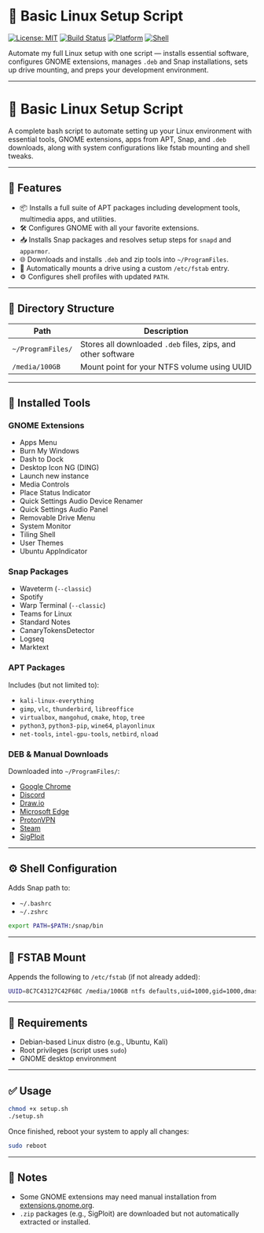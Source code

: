 # 🐧 Basic Linux Setup Script

[![License: MIT](https://img.shields.io/badge/License-MIT-yellow.svg)](https://opensource.org/licenses/MIT)
[![Build Status](https://img.shields.io/badge/status-stable-brightgreen)]()
[![Platform](https://img.shields.io/badge/platform-linux-blue)]()
[![Shell](https://img.shields.io/badge/shell-bash-lightgrey)]()

Automate my full Linux setup with one script — installs essential software, configures GNOME extensions, manages `.deb` and Snap installations, sets up drive mounting, and preps your development environment.

---

# 🐧 Basic Linux Setup Script

A complete bash script to automate setting up your Linux environment with essential tools, GNOME extensions, apps from APT, Snap, and `.deb` downloads, along with system configurations like fstab mounting and shell tweaks.

---

## 🚀 Features

* 📦 Installs a full suite of APT packages including development tools, multimedia apps, and utilities.
* 🛠 Configures GNOME with all your favorite extensions.
* 📥 Installs Snap packages and resolves setup steps for `snapd` and `apparmor`.
* 🌐 Downloads and installs `.deb` and zip tools into `~/ProgramFiles`.
* 📂 Automatically mounts a drive using a custom `/etc/fstab` entry.
* ⚙️ Configures shell profiles with updated `PATH`.

---

## 📁 Directory Structure

| Path              | Description                                                  |
| ----------------- | ------------------------------------------------------------ |
| `~/ProgramFiles/` | Stores all downloaded `.deb` files, zips, and other software |
| `/media/100GB`    | Mount point for your NTFS volume using UUID                  |

---

## 🧰 Installed Tools

### GNOME Extensions

* Apps Menu
* Burn My Windows
* Dash to Dock
* Desktop Icon NG (DING)
* Launch new instance
* Media Controls
* Place Status Indicator
* Quick Settings Audio Device Renamer
* Quick Settings Audio Panel
* Removable Drive Menu
* System Monitor
* Tiling Shell
* User Themes
* Ubuntu AppIndicator

### Snap Packages

* Waveterm (`--classic`)
* Spotify
* Warp Terminal (`--classic`)
* Teams for Linux
* Standard Notes
* CanaryTokensDetector
* Logseq
* Marktext

### APT Packages

Includes (but not limited to):

* `kali-linux-everything`
* `gimp`, `vlc`, `thunderbird`, `libreoffice`
* `virtualbox`, `mangohud`, `cmake`, `htop`, `tree`
* `python3`, `python3-pip`, `wine64`, `playonlinux`
* `net-tools`, `intel-gpu-tools`, `netbird`, `nload`

### DEB & Manual Downloads

Downloaded into `~/ProgramFiles/`:

* [Google Chrome](https://dl.google.com/linux/direct/google-chrome-stable_current_amd64.deb)
* [Discord](https://discord.com/api/download?platform=linux&format=deb)
* [Draw.io](https://github.com/jgraph/drawio-desktop/releases)
* [Microsoft Edge](https://packages.microsoft.com/)
* [ProtonVPN](https://repo.protonvpn.com/)
* [Steam](https://store.steampowered.com/about/)
* [SigPloit](https://github.com/Coalfire-Research/SigPloit)

---

## ⚙️ Shell Configuration

Adds Snap path to:

* `~/.bashrc`
* `~/.zshrc`

```bash
export PATH=$PATH:/snap/bin
```

---

## 📂 FSTAB Mount

Appends the following to `/etc/fstab` (if not already added):

```bash
UUID=8C7C43127C42F68C /media/100GB ntfs defaults,uid=1000,gid=1000,dmask=022,fmask=133 0 0
```

---

## 🧪 Requirements

* Debian-based Linux distro (e.g., Ubuntu, Kali)
* Root privileges (script uses `sudo`)
* GNOME desktop environment

---

## ✅ Usage

```bash
chmod +x setup.sh
./setup.sh
```

Once finished, reboot your system to apply all changes:

```bash
sudo reboot
```

---

## 📌 Notes

* Some GNOME extensions may need manual installation from [extensions.gnome.org](https://extensions.gnome.org/).
* `.zip` packages (e.g., SigPloit) are downloaded but not automatically extracted or installed.
